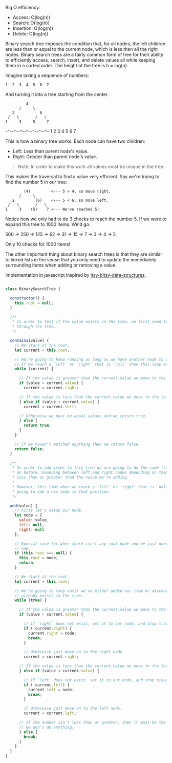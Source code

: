 Big O efficiency:
- Access: O(log(n))
- Search: O(log(n))
- Insertion: O(log(n))
- Delete: O(log(n))

Binary search tree imposes the condition that, for all nodes, the left children are less than or equal to the current node, which is less then all the right nodes.
Binary search trees are a fairly common form of tree for their ability to
efficiently access, search, insert, and delete values all while keeping them
in a sorted order. The height of the tree is h = log(n).

Imagine taking a sequence of numbers:

    1  2  3  4  5  6  7

And turning it into a tree starting from the center.

             4
          /     \
       2           6
     /   \       /   \
    1     3     5     7
   -^--^--^--^--^--^--^-
    1  2  3  4  5  6  7

This is how a binary tree works. Each node can have two children:

- Left: Less than parent node's value.
- Right: Greater than parent node's value.

> Note: In order to make this work all values must be unique in the tree.

This makes the traversal to find a value very efficient. Say we're trying to
find the number 5 in our tree:

            (4)         <--- 5 > 4, so move right.
          /     \
       2         (6)    <--- 5 < 6, so move left.
     /   \       /   \
    1     3    (5)    7 <--- We've reached 5!

Notice how we only had to do 3 checks to reach the number 5. If we were to
expand this tree to 1000 items. We'd go:

  500 -> 250 -> 125 -> 62 -> 31 -> 15 -> 7 -> 3 -> 4 -> 5

Only 10 checks for 1000 items!

The other important thing about binary search trees is that they are similar
to linked lists in the sense that you only need to update the immediately
surrounding items when adding or removing a value.

Implementation in javascript inspired by [itsy-bitsy-data-structures](https://github.com/thejameskyle/itsy-bitsy-data-structures).

```javascript

class BinarySearchTree {

  constructor() {
    this.root = null;
  }

  /**
   * In order to test if the value exists in the tree, we first need to search
   * through the tree.
   */

  contains(value) {
    // We start at the root.
    let current = this.root;

    // We're going to keep running as long as we have another node to visit.
    // If we reach a `left` or `right` that is `null` then this loop ends.
    while (current) {

      // If the value is greater than the current.value we move to the right
      if (value > current.value) {
        current = current.right;

      // If the value is less than the current.value we move to the left.
      } else if (value < current.value) {
        current = current.left;

      // Otherwise we must be equal values and we return true.
      } else {
        return true;
      }
    }

    // If we haven't matched anything then we return false.
    return false;
  }

  /**
   * In order to add items to this tree we are going to do the same traversal
   * as before, bouncing between left and right nodes depending on them being
   * less than or greater than the value we're adding.
   *
   * However, this time when we reach a `left` or `right` that is `null` we're
   * going to add a new node in that position.
   */

  add(value) {
    // First let's setup our node.
    let node = {
      value: value,
      left: null,
      right: null
    };

    // Special case for when there isn't any root node and we just need to add
    // one.
    if (this.root === null) {
      this.root = node;
      return;
    }

    // We start at the root.
    let current = this.root;

    // We're going to loop until we've either added our item or discovered it
    // already exists in the tree.
    while (true) {

      // If the value is greater than the current.value we move to the right.
      if (value > current.value) {

        // If `right` does not exist, set it to our node, and stop traversing.
        if (!current.right) {
          current.right = node;
          break;
        }

        // Otherwise just move on to the right node.
        current = current.right;

      // If the value is less than the current.value we move to the left.
      } else if (value < current.value) {

        // If `left` does not exist, set it to our node, and stop traversing.
        if (!current.left) {
          current.left = node;
          break;
        }

        // Otherwise just move on to the left node.
        current = current.left;

      // If the number isn't less than or greater, then it must be the same and
      // we don't do anything.
      } else {
        break;
      }
    }
  }
}
```
